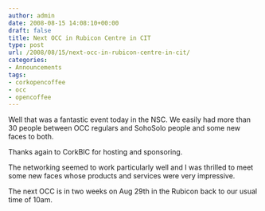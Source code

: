 ```yaml
---
author: admin
date: 2008-08-15 14:08:10+00:00
draft: false
title: Next OCC in Rubicon Centre in CIT
type: post
url: /2008/08/15/next-occ-in-rubicon-centre-in-cit/
categories:
- Announcements
tags:
- corkopencoffee
- occ
- opencoffee
---
```


Well that was a fantastic event today in the NSC. We easily had more than 30 people between OCC regulars and SohoSolo people and some new faces to both.

Thanks again to CorkBIC for hosting and sponsoring.

The networking seemed to work particularly well and I was thrilled to meet some new faces whose products and services were very impressive.

The next OCC is in two weeks on Aug 29th in the Rubicon back to our usual time of 10am.
